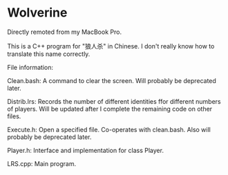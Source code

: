 # Wolverine
Directly remoted from my MacBook Pro.

This is a C++ program for "狼人杀" in Chinese. I don't really know how to translate this name correctly.


File information:

Clean.bash: A command to clear the screen. Will probably be deprecated later.

Distrib.lrs: Records the number of different identities ffor different numbers of players. Will be updated after I complete the remaining code on other files.

Execute.h: Open a specified file. Co-operates with clean.bash. Also will probably be deprecated later.

Player.h: Interface and implementation for class Player.

LRS.cpp: Main program.
